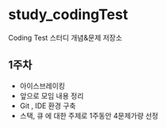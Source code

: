 # study_codingTest
Coding Test 스터디 개념&amp;문제 저장소

## 1주차 
  - 아이스브레이킹 
  - 앞으로 모임 내용 정리
  - Git , IDE 환경 구축
  - 스택, 큐 에 대한 주제로 1주동안 4문제가량 선정
